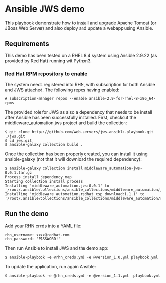 # Ansible JWS demo

This playbook demonstrate how to install and upgrade Apache Tomcat (or JBoss Web Server) and also deploy and update a webapp using Ansible.

## Requirements

This demo has been tested on a RHEL 8.4 system using Ansible 2.9.22 (as provided by Red Hat) running wit Python3.

### Red Hat RPM repository to enable

The system needs registered into RHN, with subscription for both Ansible and JWS attached. The following repos having enabled:

    # subscription-manager repos --enable ansible-2.9-for-rhel-8-x86_64-rpms

The provided role for JWS as also a dependency that needs to be install after Ansible has been successfully installed. First,
checkout the middleware_automation.jws project and build the collection:

    $ git clone https://github.com/web-servers/jws-ansible-playbook.git ./jws.git
    $ cd jws.git
    $ ansible-galaxy collection build .

Once the collection has been properly created, you can install it using ansible-galaxy (not that it will download the required dependency):

    $ ansible-galaxy collection install middleware_automation-jws-0.0.1.tar.gz
    Process install dependency map
    Starting collection install process
    Installing 'middleware_automation.jws:0.0.1' to '/root/.ansible/collections/ansible_collections/middleware_automation/jws'
    Installing 'middleware_automation.redhat_csp_download:1.1.1' to '/root/.ansible/collections/ansible_collections/middleware_automation/redhat_csp_download

## Run the demo

Add your RHN creds into a YAML file:

    rhn_username: xxxx@redhat.com
    rhn_password: 'PASSWORD!'

Then run Ansible to install JWS and the demo app:

    $ ansible-playbook -e @rhn_creds.yml -e @version_1.0.yml playbook.yml

To update the application, run again Ansible:

    $ ansible-playbook -e @rhn_creds.yml -e @version_1.1.yml  playbook.yml
